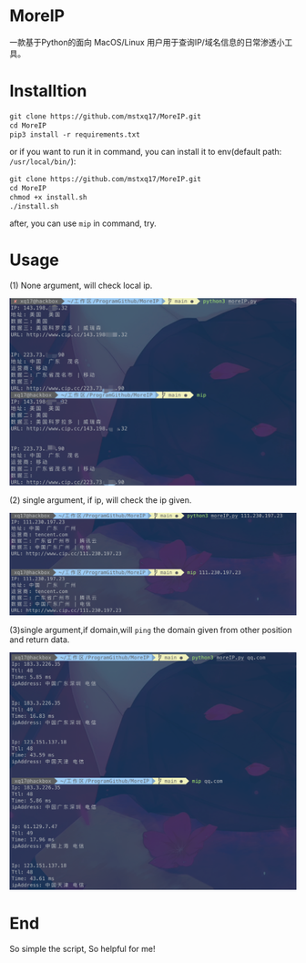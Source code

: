 # MoreIP
 一款基于Python的面向 MacOS/Linux 用户用于查询IP/域名信息的日常渗透小工具。



# Installtion

```
git clone https://github.com/mstxq17/MoreIP.git
cd MoreIP
pip3 install -r requirements.txt
```

or if you  want to run it in command, you can install it to env(default path: `/usr/local/bin/`):

```
git clone https://github.com/mstxq17/MoreIP.git
cd MoreIP
chmod +x install.sh
./install.sh
```

after, you can use `mip` in  command, try.

# Usage

(1) None argument, will check local ip.

![image-20210729193608901](README.assets/image-20210729193608901.png)

(2) single argument, if ip, will check the ip given.

![image-20210729190346362](README.assets/image-20210729190346362.png)

(3)single argument,if domain,will `ping` the domain given from other position and return data.

![image-20210729190709650](README.assets/image-20210729190709650.png)

# End

So simple the script,  So helpful for me!





